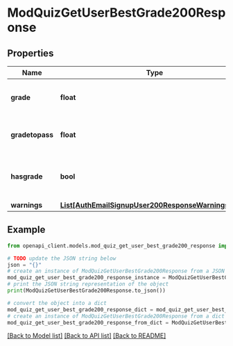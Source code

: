 # ModQuizGetUserBestGrade200Response


## Properties

Name | Type | Description | Notes
------------ | ------------- | ------------- | -------------
**grade** | **float** | The grade (only if the user has a grade). | [optional] [default to null]
**gradetopass** | **float** | The grade to pass the quiz (only if set). | [optional] [default to null]
**hasgrade** | **bool** | Whether the user has a grade on the given quiz. | [default to False]
**warnings** | [**List[AuthEmailSignupUser200ResponseWarningsInner]**](AuthEmailSignupUser200ResponseWarningsInner.md) |  | [optional] 

## Example

```python
from openapi_client.models.mod_quiz_get_user_best_grade200_response import ModQuizGetUserBestGrade200Response

# TODO update the JSON string below
json = "{}"
# create an instance of ModQuizGetUserBestGrade200Response from a JSON string
mod_quiz_get_user_best_grade200_response_instance = ModQuizGetUserBestGrade200Response.from_json(json)
# print the JSON string representation of the object
print(ModQuizGetUserBestGrade200Response.to_json())

# convert the object into a dict
mod_quiz_get_user_best_grade200_response_dict = mod_quiz_get_user_best_grade200_response_instance.to_dict()
# create an instance of ModQuizGetUserBestGrade200Response from a dict
mod_quiz_get_user_best_grade200_response_from_dict = ModQuizGetUserBestGrade200Response.from_dict(mod_quiz_get_user_best_grade200_response_dict)
```
[[Back to Model list]](../README.md#documentation-for-models) [[Back to API list]](../README.md#documentation-for-api-endpoints) [[Back to README]](../README.md)


